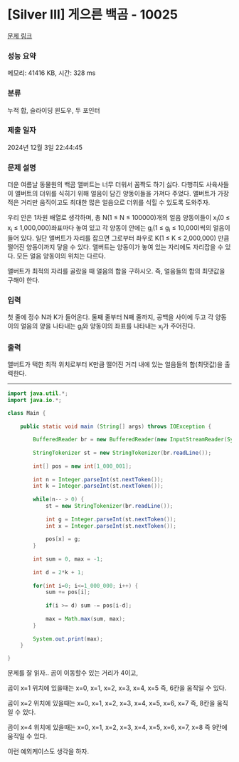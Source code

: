 # [Silver III] 게으른 백곰 - 10025 

[문제 링크](https://www.acmicpc.net/problem/10025) 

### 성능 요약

메모리: 41416 KB, 시간: 328 ms

### 분류

누적 합, 슬라이딩 윈도우, 두 포인터

### 제출 일자

2024년 12월 3일 22:44:45

### 문제 설명

<p>더운 여름날 동물원의 백곰 앨버트는 너무 더워서 꼼짝도 하기 싫다. 다행히도 사육사들이 앨버트의 더위를 식히기 위해 얼음이 담긴 양동이들을 가져다 주었다. 앨버트가 가장 적은 거리만 움직이고도 최대한 많은 얼음으로 더위를 식힐 수 있도록 도와주자.</p>

<p>우리 안은 1차원 배열로 생각하며, 총 N(1 ≤ N ≤ 100000)개의 얼음 양동이들이 x<sub>i</sub>(0 ≤ x<sub>i</sub> ≤ 1,000,000)좌표마다 놓여 있고 각 양동이 안에는 g<sub>i</sub>(1 ≤ g<sub>i</sub> ≤ 10,000)씩의 얼음이 들어 있다. 일단 앨버트가 자리를 잡으면 그로부터 좌우로 K(1 ≤ K ≤ 2,000,000) 만큼 떨어진 양동이까지 닿을 수 있다. 앨버트는 양동이가 놓여 있는 자리에도 자리잡을 수 있다. 모든 얼음 양동이의 위치는 다르다.</p>

<p>앨버트가 최적의 자리를 골랐을 때 얼음의 합을 구하시오. 즉, 얼음들의 합의 최댓값을 구해야 한다.</p>

### 입력 

 <p>첫 줄에 정수 N과 K가 들어온다. 둘째 줄부터 N째 줄까지, 공백을 사이에 두고 각 양동이의 얼음의 양을 나타내는 g<sub>i</sub>와 양동이의 좌표를 나타내는 x<sub>i</sub>가 주어진다.</p>

### 출력 

 <p>앨버트가 택한 최적 위치로부터 K만큼 떨어진 거리 내에 있는 얼음들의 합(최댓값)을 출력한다.</p>

---

```java
import java.util.*;
import java.io.*;

class Main {
    
	public static void main (String[] args) throws IOException {
	    
	    BufferedReader br = new BufferedReader(new InputStreamReader(System.in));;
	    
	    StringTokenizer st = new StringTokenizer(br.readLine());
	    
	    int[] pos = new int[1_000_001];
	    
	    int n = Integer.parseInt(st.nextToken());
	    int k = Integer.parseInt(st.nextToken());
 	    
 	    while(n-- > 0) {
 	        st = new StringTokenizer(br.readLine());
 	        
 	        int g = Integer.parseInt(st.nextToken());
 	        int x = Integer.parseInt(st.nextToken());
 	        
 	        pos[x] = g;
 	    }
 	    
 	    int sum = 0, max = -1;
 	    
 	    int d = 2*k + 1;
 	    
 	    for(int i=0; i<=1_000_000; i++) {
 	        sum += pos[i];
 	        
 	        if(i >= d) sum -= pos[i-d];
 	        
 	        max = Math.max(sum, max);
 	    }
 	    
 	    System.out.print(max);
    }

}
```

문제를 잘 읽자.. 곰이 이동할수 있는 거리가 4이고, 

곰이 x=1 위치에 있을때는 x=0, x=1, x=2, x=3, x=4, x=5 즉, 6칸을 움직일 수 있다.

곰이 x=2 위치에 있을때는 x=0, x=1, x=2, x=3, x=4, x=5, x=6, x=7 즉, 8칸을 움직일 수 있다.

곰이 x=4 위치에 있을때는 x=0, x=1, x=2, x=3, x=4, x=5, x=6, x=7, x=8  즉 9칸에 움직일 수 있다. 

이런 예외케이스도 생각을 하자.
